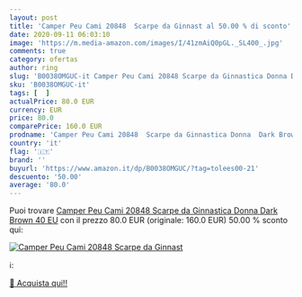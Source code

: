 ```yaml
---
layout: post
title: 'Camper Peu Cami 20848  Scarpe da Ginnast al 50.00 % di sconto'
date: 2020-09-11 06:03:10
image: 'https://m.media-amazon.com/images/I/41zmAiQ0pGL._SL400_.jpg'
comments: true
category: ofertas
author: ring
slug: 'B0038OMGUC-it Camper Peu Cami 20848 Scarpe da Ginnastica Donna Dark...'
sku: 'B0038OMGUC-it'
tags: [  ]
actualPrice: 80.0 EUR
currency: EUR
price: 80.0
comparePrice: 160.0 EUR
prodname: 'Camper Peu Cami 20848  Scarpe da Ginnastica Donna  Dark Brown  40 EU'
country: 'it'
flag: '🇮🇹'
brand: ''
buyurl: 'https://www.amazon.it/dp/B0038OMGUC/?tag=tolees00-21'
descuento: '50.00'
average: '80.0'
---
```


Puoi trovare [Camper Peu Cami 20848  Scarpe da Ginnastica Donna  Dark Brown  40 EU](https://www.amazon.it/dp/B0038OMGUC/?tag=tolees00-21) con il prezzo 80.0 EUR (originale: 160.0 EUR) 50.00 % sconto qui:

[![Camper Peu Cami 20848  Scarpe da Ginnast](https://m.media-amazon.com/images/I/41zmAiQ0pGL._SL400_.jpg)](https://www.amazon.it/dp/B0038OMGUC/?tag=tolees00-21)

ℹ️:


[🛒 Acquista qui!!](https://www.amazon.it/dp/B0038OMGUC/?tag=tolees00-21)
